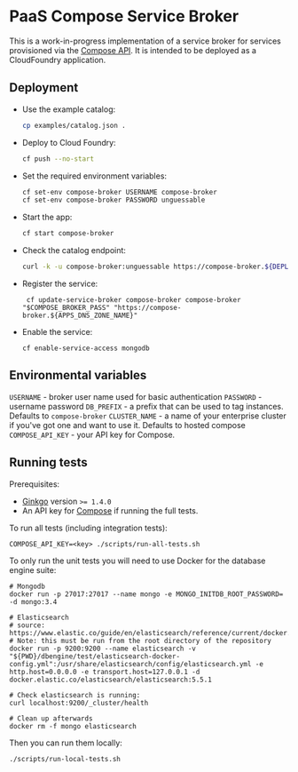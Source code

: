 # PaaS Compose Service Broker

This is a work-in-progress implementation of a service broker for services provisioned via the [Compose API](https://apidocs.compose.com/). It is intended to be deployed as a CloudFoundry application.

## Deployment

* Use the example catalog:

  ```sh
  cp examples/catalog.json .
  ```

* Deploy to Cloud Foundry:

  ```sh
  cf push --no-start
  ```

* Set the required environment variables:

  ```sh
  cf set-env compose-broker USERNAME compose-broker
  cf set-env compose-broker PASSWORD unguessable
  ```

* Start the app:

  ```sh
  cf start compose-broker
  ```

* Check the catalog endpoint:

  ```sh
  curl -k -u compose-broker:unguessable https://compose-broker.${DEPLOY_ENV}.cloudfoundry-apps-domain.example.com/v2/catalog
  ```

* Register the service:

  ```
   cf update-service-broker compose-broker compose-broker "$COMPOSE_BROKER_PASS" "https://compose-broker.${APPS_DNS_ZONE_NAME}"
  ```
* Enable the service:

   ```
   cf enable-service-access mongodb
   ```

## Environmental variables

`USERNAME` - broker user name used for basic authentication
`PASSWORD` - username password
`DB_PREFIX` - a prefix that can be used to tag instances. Defaults to `compose-broker`
`CLUSTER_NAME` - a name of your enterprise cluster if you've got one and want to use it. Defaults to hosted compose
`COMPOSE_API_KEY` - your API key for Compose.


## Running tests

Prerequisites:

* [Ginkgo](https://onsi.github.io/ginkgo/) version `>= 1.4.0`
* An API key for [Compose](https://www.compose.com/) if running the full tests.

To run all tests (including integration tests):

```
COMPOSE_API_KEY=<key> ./scripts/run-all-tests.sh
```

To only run the unit tests you will need to use Docker for the database engine suite:

```
# Mongodb
docker run -p 27017:27017 --name mongo -e MONGO_INITDB_ROOT_PASSWORD= -d mongo:3.4

# Elasticsearch
# source: https://www.elastic.co/guide/en/elasticsearch/reference/current/docker.html
# Note: this must be run from the root directory of the repository
docker run -p 9200:9200 --name elasticsearch -v "${PWD}/dbengine/test/elasticsearch-docker-config.yml":/usr/share/elasticsearch/config/elasticsearch.yml -e http.host=0.0.0.0 -e transport.host=127.0.0.1 -d docker.elastic.co/elasticsearch/elasticsearch:5.5.1

# Check elasticsearch is running:
curl localhost:9200/_cluster/health

# Clean up afterwards
docker rm -f mongo elasticsearch
```

Then you can run them locally:

```
./scripts/run-local-tests.sh
```
